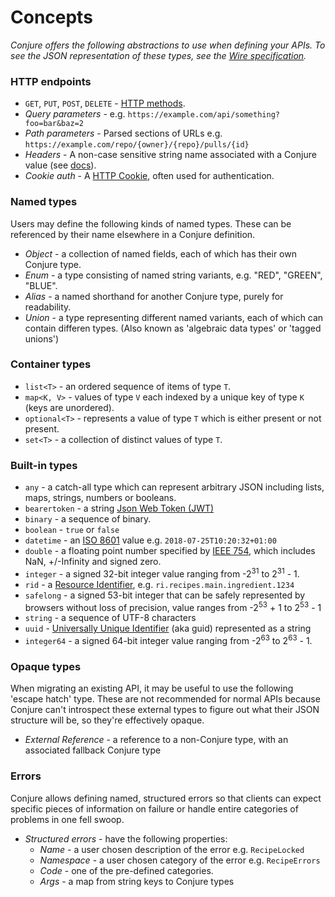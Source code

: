 # Concepts

_Conjure offers the following abstractions to use when defining your APIs. To see the JSON representation of these types, see the [Wire specification](/docs/spec/wire.md)._


### HTTP endpoints
- `GET`, `PUT`, `POST`, `DELETE` - [HTTP methods](https://developer.mozilla.org/en-US/docs/Web/HTTP/Methods).
- _Query parameters_ - e.g. `https://example.com/api/something?foo=bar&baz=2`
- _Path parameters_ - Parsed sections of URLs e.g. `https://example.com/repo/{owner}/{repo}/pulls/{id}`
- _Headers_ - A non-case sensitive string name associated with a Conjure value (see [docs](https://developer.mozilla.org/en-US/docs/Web/HTTP/Headers)).
- _Cookie auth_ - A [HTTP Cookie](https://developer.mozilla.org/en-US/docs/Web/HTTP/Cookies), often used for authentication.


### Named types
Users may define the following kinds of named types. These can be referenced by their name elsewhere in a Conjure definition.

  - _Object_ - a collection of named fields, each of which has their own Conjure type.
  - _Enum_ - a type consisting of named string variants, e.g. "RED", "GREEN", "BLUE".
  - _Alias_ - a named shorthand for another Conjure type, purely for readability.
  - _Union_ - a type representing different named variants, each of which can contain differen types. (Also known as 'algebraic data types' or 'tagged unions')

### Container types
  - `list<T>` - an ordered sequence of items of type `T`.
  - `map<K, V>` - values of type `V` each indexed by a unique key of type `K` (keys are unordered).
  - `optional<T>` - represents a value of type `T` which is either present or not present.
  - `set<T>` - a collection of distinct values of type `T`.

### Built-in types
  - `any` - a catch-all type which can represent arbitrary JSON including lists, maps, strings, numbers or booleans.
  - `bearertoken` - a string [Json Web Token (JWT)](https://jwt.io/)
  - `binary` - a sequence of binary.
  - `boolean` - `true` or `false`
  - `datetime` - an [ISO 8601](https://en.wikipedia.org/wiki/ISO_8601) value e.g. `2018-07-25T10:20:32+01:00`
  - `double` - a floating point number specified by [IEEE 754](https://ieeexplore.ieee.org/document/4610935/), which includes NaN, +/-Infinity and signed zero.
  - `integer` - a signed 32-bit integer value ranging from -2<sup>31</sup> to 2<sup>31</sup> - 1.
  - `rid` - a [Resource Identifier](https://github.com/palantir/resource-identifier), e.g. `ri.recipes.main.ingredient.1234`
  - `safelong` - a signed 53-bit integer that can be safely represented by browsers without loss of precision, value ranges from -2<sup>53</sup> + 1 to 2<sup>53</sup> - 1
  - `string` - a sequence of UTF-8 characters
  - `uuid` - [Universally Unique Identifier](https://en.wikipedia.org/wiki/Universally_unique_identifier#Versions) (aka guid) represented as a string
  - `integer64` - a signed 64-bit integer value ranging from -2<sup>63</sup> to 2<sup>63</sup> - 1.

### Opaque types
When migrating an existing API, it may be useful to use the following 'escape hatch' type.  These are not recommended for normal APIs because Conjure can't introspect these external types to figure out what their JSON structure will be, so they're effectively opaque.

  - _External Reference_ - a reference to a non-Conjure type, with an associated fallback Conjure type

### Errors
Conjure allows defining named, structured errors so that clients can expect specific pieces of information on failure or handle entire categories of problems in one fell swoop.

- _Structured errors_ - have the following properties:
  - _Name_ -  a user chosen description of the error e.g. `RecipeLocked`
  - _Namespace_ - a user chosen category of the error e.g. `RecipeErrors`
  - _Code_ - one of the pre-defined categories.
  - _Args_ - a map from string keys to Conjure types
